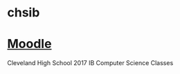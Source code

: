 # chsib
# [Moodle](http://moodle.clevelandhighschool.org/course/view.php?id=7)
Cleveland High School 2017 IB Computer Science Classes

